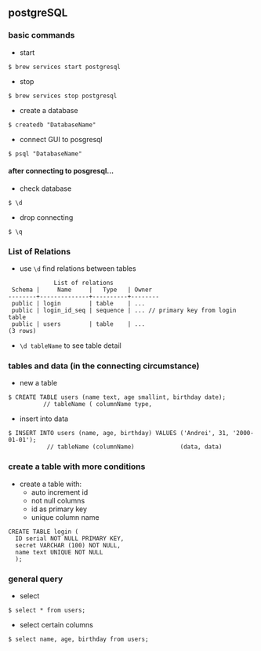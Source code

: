 ## postgreSQL 

### basic commands
- start
```
$ brew services start postgresql
```
- stop
```
$ brew services stop postgresql
```
- create a database
```
$ createdb "DatabaseName"
```
- connect GUI to posgresql
```
$ psql "DatabaseName"
```

#### after connecting to posgresql...

- check database
```
$ \d
```
- drop connecting
```
$ \q
```


### List of Relations
- use ```\d``` find relations between tables
```
             List of relations
 Schema |     Name     |   Type   | Owner  
--------+--------------+----------+--------
 public | login        | table    | ...
 public | login_id_seq | sequence | ... // primary key from login table
 public | users        | table    | ...
(3 rows)

```
- ```\d tableName``` to see table detail

### tables and data (in the connecting circumstance)
- new a table
```
$ CREATE TABLE users (name text, age smallint, birthday date); 
          // tableName ( columnName type,
```
- insert into data
```
$ INSERT INTO users (name, age, birthday) VALUES ('Andrei', 31, '2000-01-01');
           // tableName (columnName)             (data, data)
```

### create a table with more conditions
- create a table with:
  - auto increment id
  - not null columns
  - id as primary key
  - unique column name
```
CREATE TABLE login (
  ID serial NOT NULL PRIMARY KEY,
  secret VARCHAR (100) NOT NULL,
  name text UNIQUE NOT NULL
  );
```

### general query
- select 
```
$ select * from users;
```
- select certain columns
```
$ select name, age, birthday from users;
```

